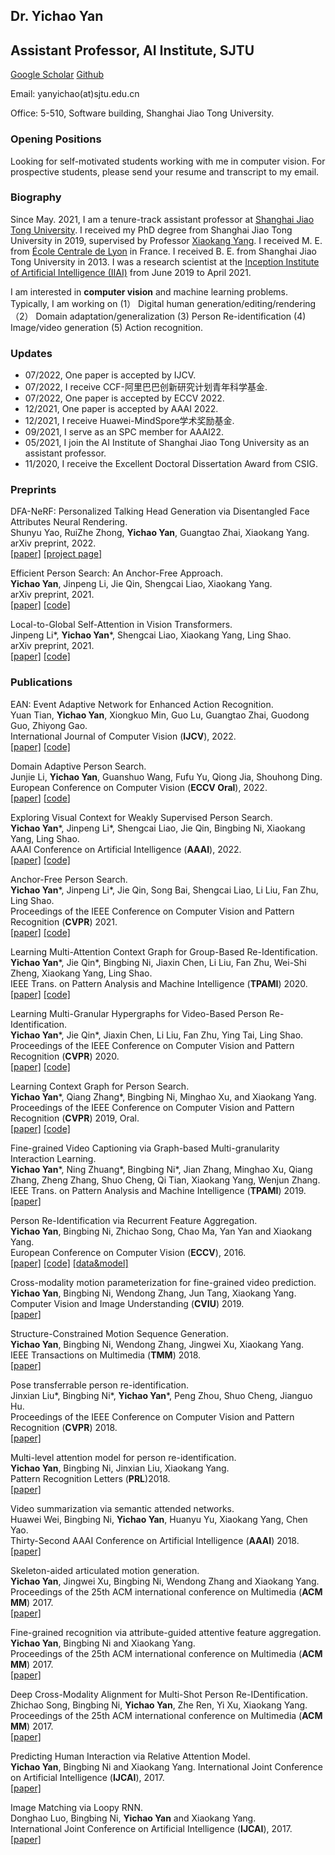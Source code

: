 ## Dr. Yichao Yan 

## Assistant Professor, AI Institute, SJTU

[Google Scholar](https://scholar.google.com/citations?user=ZPHMMRkAAAAJ&hl=zh-CN)  [Github](https://github.com/daodaofr)

Email: yanyichao(at)sjtu.edu.cn

Office: 5-510, Software building, Shanghai Jiao Tong University.


### Opening Positions
Looking for self-motivated students working with me in computer vision. For prospective students, please send your resume and transcript to my email.


### Biography

Since May. 2021, I am a tenure-track assistant professor at [Shanghai Jiao Tong University](http://www.sjtu.edu.cn). I received my PhD degree from Shanghai Jiao Tong University in 2019, supervised by Professor [Xiaokang Yang](https://scholar.google.com/citations?user=yDEavdMAAAAJ&hl=en). I received M. E. from [École Centrale de Lyon](https://www.ec-lyon.fr/) in France. I received B. E. from Shanghai Jiao Tong University in 2013. I was a research scientist at the [Inception Institute of Artificial Intelligence (IIAI)](https://www.inceptioniai.org/) from June 2019 to April 2021.

I am interested in **computer vision** and machine learning problems. Typically, I am working on (1） Digital human generation/editing/rendering （2） Domain adaptation/generalization (3) Person Re-identification  (4) Image/video generation (5) Action recognition.


### Updates
- 07/2022, One paper is accepted by IJCV.
- 07/2022, I receive CCF-阿里巴巴创新研究计划青年科学基金.
- 07/2022, One paper is accepted by ECCV 2022.
- 12/2021, One paper is accepted by AAAI 2022.
- 12/2021, I receive Huawei-MindSpore学术奖励基金.
- 09/2021, I serve as an SPC member for AAAI22.
- 05/2021, I join the AI Institute of Shanghai Jiao Tong University as an assistant professor.
- 11/2020, I receive the Excellent Doctoral Dissertation Award from CSIG.

### Preprints
DFA-NeRF: Personalized Talking Head Generation via Disentangled Face Attributes Neural Rendering.  
Shunyu Yao, RuiZhe Zhong, **Yichao Yan**, Guangtao Zhai, Xiaokang Yang.  
arXiv preprint, 2022.  
[[paper]](https://arxiv.org/abs/2201.00791) [[project page]](https://zerzerzerz.github.io/DFA-NeRF)

Efficient Person Search: An Anchor-Free Approach.  
**Yichao Yan**, Jinpeng Li, Jie Qin, Shengcai Liao, Xiaokang Yang.  
arXiv preprint, 2021.  
[[paper]](https://arxiv.org/abs/2109.00211) [[code]](https://github.com/daodaofr/AlignPS)  


Local-to-Global Self-Attention in Vision Transformers.    
Jinpeng Li\*, **Yichao Yan**\*, Shengcai Liao, Xiaokang Yang, Ling Shao.  
arXiv preprint, 2021.  
[[paper]](https://arxiv.org/abs/2107.04735) [[code]](https://github.com/ljpadam/LG-Transformer)

### Publications

EAN: Event Adaptive Network for Enhanced Action Recognition.  
Yuan Tian,  **Yichao Yan**, Xiongkuo Min, Guo Lu, Guangtao Zhai, Guodong Guo, Zhiyong Gao.  
International Journal of Computer Vision (**IJCV**), 2022.  
[[paper]](https://arxiv.org/abs/2107.10771) [[code]](https://github.com/tianyuan168326/EAN-Pytorch)  


Domain Adaptive Person Search.  
Junjie Li, **Yichao Yan**, Guanshuo Wang, Fufu Yu, Qiong Jia, Shouhong Ding.  
European Conference on Computer Vision (**ECCV Oral**), 2022.   
[[paper](https://arxiv.org/pdf/2207.11898.pdf)]  [[code](https://github.com/caposerenity/DAPS)]  


Exploring Visual Context for Weakly Supervised Person Search.  
**Yichao Yan**\*, Jinpeng Li\*, Shengcai Liao, Jie Qin, Bingbing Ni, Xiaokang Yang, Ling Shao.  
AAAI Conference on Artificial Intelligence (**AAAI**), 2022.  
[[paper]](https://arxiv.org/abs/2106.10506) [[code]](https://github.com/ljpadam/CGPS)  


Anchor-Free Person Search.  
**Yichao Yan**\*, Jinpeng Li\*, Jie Qin, Song Bai, Shengcai Liao, Li Liu, Fan Zhu, Ling Shao.  
Proceedings of the IEEE Conference on Computer Vision and Pattern Recognition (**CVPR**) 2021.  
[[paper]](https://arxiv.org/abs/2103.11617) [[code]](https://github.com/daodaofr/AlignPS)  


Learning Multi-Attention Context Graph for Group-Based Re-Identification.  
**Yichao Yan**\*, Jie Qin\*, Bingbing Ni, Jiaxin Chen, Li Liu, Fan Zhu, Wei-Shi Zheng, Xiaokang Yang, Ling Shao.  
IEEE Trans. on Pattern Analysis and Machine Intelligence (**TPAMI**) 2020.  
[[paper]](https://arxiv.org/abs/2104.14236)  [[code]](https://github.com/daodaofr/group_reid)  


Learning Multi-Granular Hypergraphs for Video-Based Person Re-Identification.   
**Yichao Yan**\*, Jie Qin\*, Jiaxin Chen, Li Liu, Fan Zhu, Ying Tai, Ling Shao.  
Proceedings of the IEEE Conference on Computer Vision and Pattern Recognition (**CVPR**) 2020.  
[[paper]](https://openaccess.thecvf.com/content_CVPR_2020/papers/Yan_Learning_Multi-Granular_Hypergraphs_for_Video-Based_Person_Re-Identification_CVPR_2020_paper.pdf)  [[code]](https://github.com/daodaofr/hypergraph_reid) 


Learning Context Graph for Person Search.  
**Yichao Yan**\*, Qiang Zhang\*, Bingbing Ni, Minghao Xu, and Xiaokang Yang.  
Proceedings of the IEEE Conference on Computer Vision and Pattern Recognition (**CVPR**) 2019, Oral.  
[[paper]](https://arxiv.org/abs/1904.01830)  [[code]](https://github.com/sjtuzq/person_search_gcn)


Fine-grained Video Captioning via Graph-based Multi-granularity Interaction Learning.  
**Yichao Yan**\*, Ning Zhuang\*, Bingbing Ni\*, Jian Zhang, Minghao Xu, Qiang Zhang, Zheng Zhang, Shuo Cheng, Qi Tian, Xiaokang Yang, Wenjun Zhang.  
IEEE Trans. on Pattern Analysis and Machine Intelligence (**TPAMI**) 2019.  
[[paper]](https://ieeexplore.ieee.org/document/8865609)



Person Re-Identification via Recurrent Feature Aggregation.  
**Yichao Yan**, Bingbing Ni, Zhichao Song, Chao Ma, Yan Yan and Xiaokang Yang.  
European Conference on Computer Vision (**ECCV**), 2016.  
[[paper]](https://drive.google.com/open?id=0ByS8YXR7ycXHU1ZwSXNPWUNtNFU) [[code]](https://github.com/daodaofr/caffe-re-id) [[data&model]](https://drive.google.com/open?id=0ByS8YXR7ycXHMGtJSkRLQUVlcmM)



Cross-modality motion parameterization for fine-grained video prediction.  
**Yichao Yan**, Bingbing Ni, Wendong Zhang, Jun Tang, Xiaokang Yang.  
Computer Vision and Image Understanding (**CVIU**) 2019.  
[[paper]](https://www.sciencedirect.com/science/article/abs/pii/S1077314219300426) 



Structure-Constrained Motion Sequence Generation.  
**Yichao Yan**, Bingbing Ni, Wendong Zhang, Jingwei Xu, Xiaokang Yang.  
IEEE Transactions on Multimedia (**TMM**) 2018.  
[[paper]](https://ieeexplore.ieee.org/abstract/document/8565937)



Pose transferrable person re-identification.  
Jinxian Liu\*, Bingbing Ni\*, **Yichao Yan**\*, Peng Zhou, Shuo Cheng, Jianguo Hu.  
Proceedings of the IEEE Conference on Computer Vision and Pattern Recognition (**CVPR**) 2018.  
[[paper]](http://openaccess.thecvf.com/content_cvpr_2018/html/Liu_Pose_Transferrable_Person_CVPR_2018_paper.html)



Multi-level attention model for person re-identification.  
**Yichao Yan**, Bingbing Ni, Jinxian Liu, Xiaokang Yang.  
Pattern Recognition Letters (**PRL**)2018.  
[[paper]](https://www.sciencedirect.com/science/article/abs/pii/S0167865518304562)



Video summarization via semantic attended networks.  
Huawei Wei, Bingbing Ni, **Yichao Yan**, Huanyu Yu, Xiaokang Yang, Chen Yao.  
Thirty-Second AAAI Conference on Artificial Intelligence  (**AAAI**) 2018.  
[[paper]](https://www.aaai.org/ocs/index.php/AAAI/AAAI18/paper/view/16581/15690)



Skeleton-aided articulated motion generation.  
**Yichao Yan**, Jingwei Xu, Bingbing Ni, Wendong Zhang and Xiaokang Yang.  
Proceedings of the 25th ACM international conference on Multimedia (**ACM MM**) 2017.  
[[paper]](https://arxiv.org/abs/1707.01058)



Fine-grained recognition via attribute-guided attentive feature aggregation.  
**Yichao Yan**, Bingbing Ni and Xiaokang Yang.  
Proceedings of the 25th ACM international conference on Multimedia (**ACM MM**) 2017.  
[[paper]](https://dl.acm.org/citation.cfm?id=3123358)



Deep Cross-Modality Alignment for Multi-Shot Person Re-IDentification.  
Zhichao Song, Bingbing Ni, **Yichao Yan**, Zhe Ren, Yi Xu, Xiaokang Yang.  
Proceedings of the 25th ACM international conference on Multimedia (**ACM MM**) 2017.  
[[paper]](https://dl.acm.org/citation.cfm?id=3123324)



Predicting Human Interaction via Relative Attention Model.  
**Yichao Yan**, Bingbing Ni and Xiaokang Yang.  International Joint Conference on Artificial Intelligence (**IJCAI**), 2017.  
[[paper]](https://arxiv.org/pdf/1705.09467.pdf)



Image Matching via Loopy RNN.  
Donghao Luo, Bingbing Ni, **Yichao Yan** and Xiaokang Yang.  
International Joint Conference on Artificial Intelligence (**IJCAI**), 2017.  
[[paper]](https://arxiv.org/abs/1706.03190)


